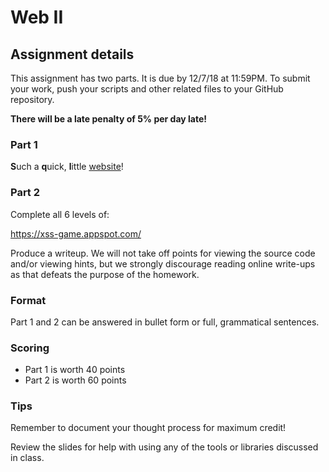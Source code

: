 # Web II

## Assignment details

This assignment has two parts. It is due by 12/7/18 at 11:59PM. To submit your
work, push your scripts and other related files to your GitHub repository.

**There will be a late penalty of 5% per day late!**

### Part 1

**S**uch a **q**uick, **l**ittle [website](http://cornerstoneairlines.co:8080/)!

### Part 2

Complete all 6 levels of:

https://xss-game.appspot.com/

Produce a writeup. We will not take off points for viewing the source code and/or viewing hints, but we strongly discourage reading online write-ups as that defeats the purpose of the homework.

### Format

Part 1 and 2 can be answered in bullet form or full, grammatical sentences.

### Scoring

* Part 1 is worth 40 points
* Part 2 is worth 60 points

### Tips

Remember to document your thought process for maximum credit!

Review the slides for help with using any of the tools or libraries discussed in
class.
